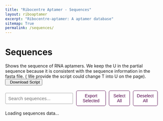 ```yaml
---
title: "Ribocentre Aptamer - Sequences"
layout: riboaptamer
excerpt: "Ribocentre-aptamer: A aptamer database"
sitemap: True
permalink: /sequences/
---
```

<html lang="en">
<head>
  <meta http-equiv="Content-type" content="text/html; charset=utf-8">
  <meta name="viewport" content="width=device-width,initial-scale=1,user-scalable=no">
  <title>Aptamer sequences</title>
  <link rel="stylesheet" type="text/css" href="{{ '/css/jquery.dataTables.css' | relative_url }}">
  <link rel="stylesheet" type="text/css" href="https://cdn.datatables.net/buttons/2.2.3/css/buttons.dataTables.min.css">

  <script type="text/javascript" src="{{ '/js/jquery.js' | relative_url }}"></script>
  <script type="text/javascript" src="{{ '/js/jquery.dataTables.js' | relative_url }}"></script>
  <link rel="stylesheet" href="/css/dashboard.css">
  <script type="text/javascript" src="https://cdn.datatables.net/buttons/2.2.3/js/dataTables.buttons.min.js"></script>
  <script type="text/javascript" src="https://cdnjs.cloudflare.com/ajax/libs/jszip/3.1.3/jszip.min.js"></script>
  <script type="text/javascript" src="https://cdnjs.cloudflare.com/ajax/libs/pdfmake/0.1.53/pdfmake.min.js"></script>
  <script type="text/javascript" src="https://cdnjs.cloudflare.com/ajax/libs/pdfmake/0.1.53/vfs_fonts.js"></script>
  <script type="text/javascript" src="https://cdn.datatables.net/buttons/2.2.3/js/buttons.html5.min.js"></script>
  <script type="text/javascript" src="https://cdn.datatables.net/buttons/2.2.3/js/buttons.print.min.js"></script>
  
<style>
.button {
  display: inline-block;
  padding: 8px 12px;
  margin-right: 10px;
  text-align: center;
  background-color: #ffffff;
  color: #520049;
  text-decoration: none;
  font-size: 14px;
  border: 1px solid #520049;
  border-radius: 5px;
  cursor: pointer;
  transition: all 0.3s ease;
}
.button:hover {
  background-color: #520049;
  color: white;
}
</style>
</head>

<body>
<h1 class="post-title" itemprop="name headline">Sequences</h1>
Shows the sequence of RNA aptamers. We keep the U in the partial sequence because it is consistent with the sequence information in the fasta file. ( We provide the script could change T into U on the page). <a href="https://www.ribocentre.org/downloads/sequence-T2U.ipynb" target="_blank" download="sequence-T2U.ipynb"><button class="btn btn-secondary"><span class="glyphicon glyphicon-download-alt"></span>&nbsp;&nbsp;Download Script</button></a><br><br>

<!-- 搜索框和操作按钮容器 -->
<div class="form-container" style="margin-bottom:15px;display:flex;align-items:center;">
  <input type="text" id="searchBox" placeholder="Search sequences..." style="padding:8px;font-size:15px;border:2px solid #ccc;border-radius:4px;width:300px;">
  <button id="exportBtn" class="button" style="margin-left:10px;">Export Selected</button>
  <button id="selectAllBtn" class="button">Select All</button>
  <button id="deselectAllBtn" class="button">Deselect All</button>
</div>

<!-- 表格容器 -->
<div id="sequences-table" class="sheet">
  <div class="loading">Loading sequences data...</div>
</div>

<div class="amir-tooltip" id="amirTooltip">
  <div class="tooltip-content"></div>
  <div class="tooltip-arrow"></div>
</div>

<script src="{{ site.baseurl }}/js/sequences.js"></script>
</body>
</html>

